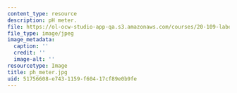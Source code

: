 ```yaml
---
content_type: resource
description: pH meter.
file: https://ol-ocw-studio-app-qa.s3.amazonaws.com/courses/20-109-laboratory-fundamentals-in-biological-engineering-fall-2007/51756608e7431159f60417cf89e0b9fe_ph_meter.jpg
file_type: image/jpeg
image_metadata:
  caption: ''
  credit: ''
  image-alt: ''
resourcetype: Image
title: ph_meter.jpg
uid: 51756608-e743-1159-f604-17cf89e0b9fe
---
```

